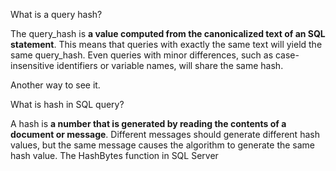 
What is a query hash?

The query_hash is **a value computed from the canonicalized text of an SQL statement**. This means that queries with exactly the same text will yield the same query_hash. Even queries with minor differences, such as case-insensitive identifiers or variable names, will share the same hash.

Another way to see it.

What is hash in SQL query?

A hash is **a number that is generated by reading the contents of a document or message**. Different messages should generate different hash values, but the same message causes the algorithm to generate the same hash value. The HashBytes function in SQL Server